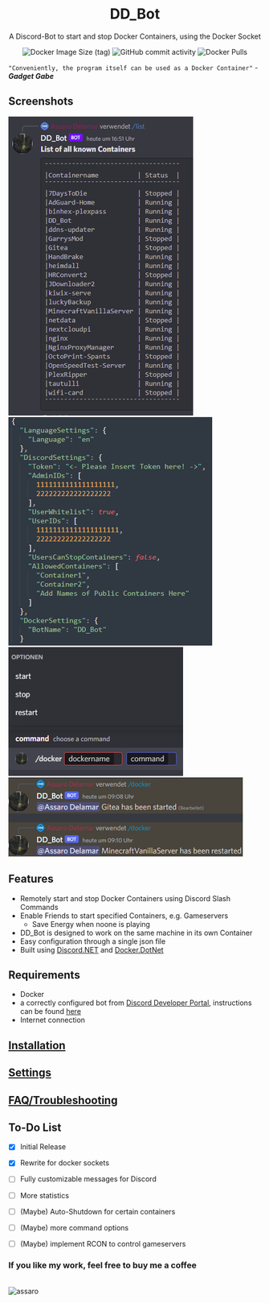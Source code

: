 <h1 align="center">DD_Bot</h1>

<p align="center">A Discord-Bot to start and stop Docker Containers, using the Docker Socket</p>

<p align="center">
<img alt="Docker Image Size (tag)" src="https://img.shields.io/docker/image-size/assaro/ddbot/latest?style=for-the-badge">
<img alt="GitHub commit activity" src="https://img.shields.io/github/commit-activity/m/assaro/DD_Bot?color=brightgreen&style=for-the-badge">
<img alt="Docker Pulls" src="https://img.shields.io/docker/pulls/assaro/ddbot?style=for-the-badge"></p>

`"Conveniently, the program itself can be used as a Docker Container"` - ***Gadget Gabe***

## Screenshots

![Show Status of Containers](pics/Listcommand.png)
![Structured Settings File](pics/Settings.png)
![Send Command to Server](pics/Dockercommand.png)
![Bot's reply to command](pics/Dockerstart.png)

## Features

- Remotely start and stop Docker Containers using Discord Slash Commands
- Enable Friends to start specified Containers, e.g. Gameservers
    - Save Energy when noone is playing
- DD_Bot is designed to work on the same machine in its own Container
- Easy configuration through a single json file
- Built using [Discord.NET](https://github.com/discord-net/Discord.Net) and [Docker.DotNet](https://github.com/dotnet/Docker.DotNet)

## Requirements

- Docker
- a correctly configured bot from [Discord Developer Portal](https://discord.com/developers/), instructions can be found [here](/sites/discordbot.md)
- Internet connection

## [Installation](/sites/installation.md)

## [Settings](/sites/settings.md)

## [FAQ/Troubleshooting](/sites/faq.md)

## To-Do List

- [x] Initial Release
- [x] Rewrite for docker sockets
- [ ] Fully customizable messages for Discord
- [ ] More statistics
- [ ] \(Maybe) Auto-Shutdown for certain containers
- [ ] \(Maybe) more command options
- [ ] \(Maybe) implement RCON to control gameservers


### If you like my work, feel free to buy me a coffee
<p>
<br><a href="https://www.buymeacoffee.com/assaro"> <img align="left" src="https://cdn.buymeacoffee.com/buttons/v2/default-yellow.png" height="50" width="210" alt="assaro" /></a></p>

